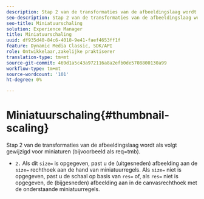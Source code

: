 ```yaml
---
description: Stap 2 van de transformaties van de afbeeldingslaag wordt als volgt gewijzigd voor miniaturen (bijvoorbeeld als req=tmb).
seo-description: Stap 2 van de transformaties van de afbeeldingslaag wordt als volgt gewijzigd voor miniaturen (bijvoorbeeld als req=tmb).
seo-title: Miniatuurschaling
solution: Experience Manager
title: Miniatuurschaling
uuid: df935d40-84c6-4018-9e41-faef4653ff1f
feature: Dynamic Media Classic, SDK/API
role: Ontwikkelaar,zakelijke praktiserer
translation-type: tm+mt
source-git-commit: 469d1a5c43a972116a8a2efb0de5708800130a99
workflow-type: tm+mt
source-wordcount: '101'
ht-degree: 0%

---
```



# Miniatuurschaling{#thumbnail-scaling}

Stap 2 van de transformaties van de afbeeldingslaag wordt als volgt gewijzigd voor miniaturen (bijvoorbeeld als req=tmb).

* `2.` Als dit  `size=` is opgegeven, past u de (uitgesneden) afbeelding aan de  `size=` rechthoek aan de hand van miniatuurregels. Als `size=` niet is opgegeven, past u de schaal op basis van `res=` of, als `res=` niet is opgegeven, de (bijgesneden) afbeelding aan in de canvasrechthoek met de onderstaande miniatuurregels.

